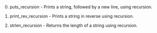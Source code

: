 0. puts_recursion - Prints a string, followed by a new line, using recursion.

1. print_rev_recursion - Prints a string in reverse using recursion.

2. strlen_recursion - Returns the length of a string using recursion.
